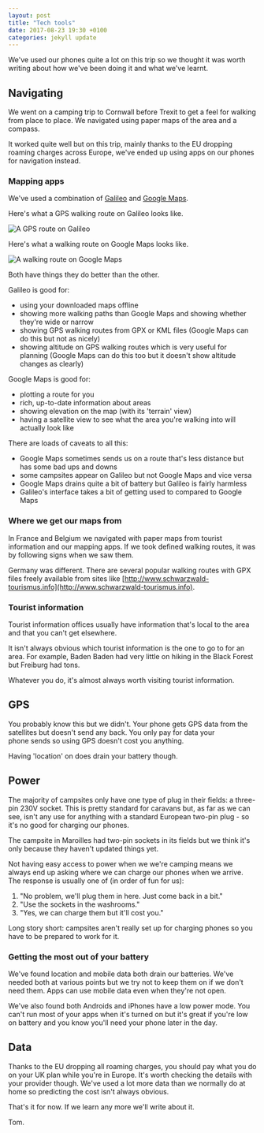 ```yaml
---
layout: post
title: "Tech tools"
date: 2017-08-23 19:30 +0100
categories: jekyll update
---
```


We've used our phones quite a lot on this trip so we thought it was worth writing about how we've been doing it and what we've learnt.

## Navigating

We went on a camping trip to Cornwall before Trexit to get a feel for walking from place to place. We navigated using paper maps of the area and a compass.

It worked quite well but on this trip, mainly thanks to the EU dropping roaming charges across Europe, we've ended up using apps on our phones for navigation instead.

### Mapping apps

We've used a combination of [Galileo](https://galileo-app.com) and [Google Maps](https://maps.google.com).

Here's what a GPS walking route on Galileo looks like.

![A GPS route on Galileo](https://github.com/tombye/trexit/raw/gh-pages/assets/images/a-gps-route-on-galileo.jpg)

Here's what a walking route on Google Maps looks like.

![A walking route on Google Maps](https://github.com/tombye/trexit/raw/gh-pages/assets/images/a-route-on-google-maps.jpg)

Both have things they do better than the other.

Galileo is good for:

- using your downloaded maps offline
- showing more walking paths than Google Maps and showing whether they're wide or narrow
- showing GPS walking routes from GPX or KML files (Google Maps can do this but not as nicely)
- showing altitude on GPS walking routes which is very useful for planning (Google Maps can do this too but it doesn't show altitude changes as clearly)

Google Maps is good for:

- plotting a route for you
- rich, up-to-date information about areas
- showing elevation on the map (with its 'terrain' view)
- having a satellite view to see what the area you're walking into will actually look like

There are loads of caveats to all this:

- Google Maps sometimes sends us on a route that's less distance but has some bad ups and downs
- some campsites appear on Galileo but not Google Maps and vice versa
- Google Maps drains quite a bit of battery but Galileo is fairly harmless
- Galileo's interface takes a bit of getting used to compared to Google Maps

### Where we get our maps from

In France and Belgium we navigated with paper maps from tourist information and our mapping apps. If we took defined walking routes, it was by following signs when we saw them.

Germany was different. There are several popular walking routes with GPX files freely available from sites like [http://www.schwarzwald-tourismus.info](http://www.schwarzwald-tourismus.info).

### Tourist information

Tourist information offices usually have information that's local to the area and that you can't get elsewhere.

It isn't always obvious which tourist information is the one to go to for an area. For example, Baden Baden had very little on hiking in the Black Forest but Freiburg had tons.

Whatever you do, it's almost always worth visiting tourist information.

## GPS

You probably know this but we didn't. Your phone gets GPS data from the satellites but doesn't send any back. You only pay for data your phone sends so using GPS doesn't cost you anything.

Having 'location' on does drain your battery though.

## Power

The majority of campsites only have one type of plug in their fields: a three-pin 230V socket. This is pretty standard for caravans but, as far as we can see, isn't any use for anything with a standard European two-pin plug - so it's no good for charging our phones.

The campsite in Maroilles had two-pin sockets in its fields but we think it's only because they haven't updated things yet.

Not having easy access to power when we we're camping means we always end up asking where we can charge our phones when we arrive. The response is usually one of (in order of fun for us):

1. "No problem, we'll plug them in here. Just come back in a bit."
2. "Use the sockets in the washrooms."
3. "Yes, we can charge them but it'll cost you."

Long story short: campsites aren't really set up for charging phones so you have to be prepared to work for it.

### Getting the most out of your battery

We've found location and mobile data both drain our batteries. We've needed both at various points but we try not to keep them on if we don't need them. Apps can use mobile data even when they're not open. 

We've also found both Androids and iPhones have a low power mode. You can't run most of your apps when it's turned on but it's great if you're low on battery and you know you'll need your phone later in the day.

## Data

Thanks to the EU dropping all roaming charges, you should pay what you do on your UK plan while you're in Europe. It's worth checking the details with your provider though. We've used a lot more data than we normally do at home so predicting the cost isn't always obvious.

That's it for now. If we learn any more we'll write about it.

Tom.
